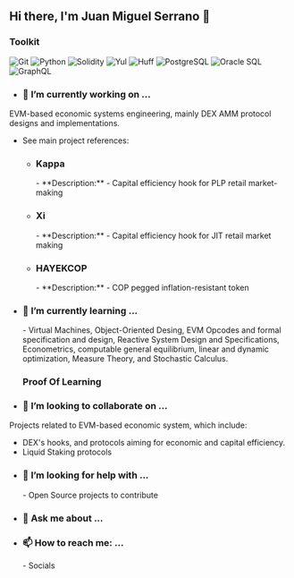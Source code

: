 ## Hi there, I'm Juan Miguel Serrano 👋
<h3>Toolkit</h3>
<p>
  <img alt="Git" src="https://img.shields.io/badge/-Git-F05032?style=flat-square&logo=git&logoColor=white" />
  <img alt="Python" src="https://img.shields.io/badge/-Python-3776AB?style=flat-square&logo=python&logoColor=white" />
  <img alt="Solidity" src="https://img.shields.io/badge/-Solidity-363636?style=flat-square&logo=solidity&logoColor=white" />
  <img alt="Yul" src="https://img.shields.io/badge/-Yul-000000?style=flat-square&logo=ethereum&logoColor=white" />
  <img alt="Huff" src="https://img.shields.io/badge/-Huff-000000?style=flat-square&logo=ethereum&logoColor=white" />
  <img alt="PostgreSQL" src="https://img.shields.io/badge/-PostgreSQL-336791?style=flat-square&logo=postgresql&logoColor=white" />
  <img alt="Oracle SQL" src="https://img.shields.io/badge/-Oracle%20SQL-F80000?style=flat-square&logo=oracle&logoColor=white" />
   <img alt="GraphQL" src="https://img.shields.io/badge/-GraphQL-E10098?style=flat-square&logo=graphql&logoColor=white" />
</p>

- <h3>🔭 I’m currently working on ...</h3>

EVM-based economic systems engineering, mainly DEX AMM protocol designs and implementations.
- See main project references:
   - <h3>Kappa</h3>
     - **Description:**
       - Capital efficiency hook for PLP retail market-making
   - <h3>Xi</h3>
     - **Description:**
       - Capital efficiency hook for JIT retail market making
   - <h3>HAYEKCOP</h3>
     - **Description:**
       - COP pegged inflation-resistant token
- <h3>🌱 I’m currently learning ...</h3>
  - Virtual Machines, Object-Oriented Desing, EVM Opcodes and formal specification and design, Reactive System Design and Specifications, Econometrics, computable general equilibrium, linear and dynamic optimization, Measure Theory, and Stochastic Calculus.
  <h3>Proof Of Learning</h3>
- <h3>👯 I’m looking to collaborate on ...</h3>
Projects related to EVM-based economic system, which include:
  - DEX's hooks, and protocols aiming for economic and capital efficiency.
  - Liquid Staking protocols
- <h3>🤔 I’m looking for help with ...</h3>
  - Open Source projects to contribute
- <h3>💬 Ask me about ...</h3>
- <h3>📫 How to reach me: ...</h3>
  - Socials

<!--
**JMSBPP/JMSBPP** is a ✨ _special_ ✨ repository because its `README.md` (this file) appears on your GitHub profile.


